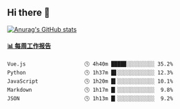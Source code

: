 ## Hi there 👋

[![Anurag's GitHub stats](https://github-readme-stats-orilights.vercel.app/api?username=orilights)](https://github.com/anuraghazra/github-readme-stats)

<!--
**OriLight152/OriLight152** is a ✨ _special_ ✨ repository because its `README.md` (this file) appears on your GitHub profile.

Here are some ideas to get you started:

- 🔭 I’m currently working on ...
- 🌱 I’m currently learning ...
- 👯 I’m looking to collaborate on ...
- 🤔 I’m looking for help with ...
- 💬 Ask me about ...
- 📫 How to reach me: ...
- 😄 Pronouns: ...
- ⚡ Fun fact: ...
-->

<!-- waka-box start -->
#### <a href="https://gist.github.com/92c8d5b388768c10efcba86e82b7c4fb" target="_blank">📊 每周工作报告</a>
```text
Vue.js                   🕓 4h40m ████▉░░░░░░░░░ 35.2%
Python                   🕓 1h37m █▋░░░░░░░░░░░░ 12.3%
JavaScript               🕓 1h20m █▍░░░░░░░░░░░░ 10.1%
Markdown                 🕓 1h17m █▎░░░░░░░░░░░░  9.8%
JSON                     🕓 1h13m █▎░░░░░░░░░░░░  9.2%
```
<!-- Powered by https://github.com/journey-ad/waka-box-go . -->
<!-- waka-box end -->
